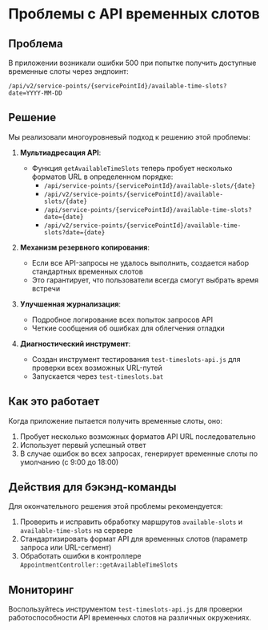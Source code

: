 # Проблемы с API временных слотов

## Проблема

В приложении возникали ошибки 500 при попытке получить доступные временные слоты через эндпоинт:
```
/api/v2/service-points/{servicePointId}/available-time-slots?date=YYYY-MM-DD
```

## Решение

Мы реализовали многоуровневый подход к решению этой проблемы:

1. **Мультиадресация API**:
   - Функция `getAvailableTimeSlots` теперь пробует несколько форматов URL в определенном порядке:
     - `/api/service-points/{servicePointId}/available-slots/{date}`
     - `/api/v2/service-points/{servicePointId}/available-slots/{date}`
     - `/api/service-points/{servicePointId}/available-time-slots?date={date}`
     - `/api/v2/service-points/{servicePointId}/available-time-slots?date={date}`

2. **Механизм резервного копирования**:
   - Если все API-запросы не удалось выполнить, создается набор стандартных временных слотов
   - Это гарантирует, что пользователи всегда смогут выбрать время встречи

3. **Улучшенная журнализация**:
   - Подробное логирование всех попыток запросов API
   - Четкие сообщения об ошибках для облегчения отладки

4. **Диагностический инструмент**:
   - Создан инструмент тестирования `test-timeslots-api.js` для проверки всех возможных URL-путей
   - Запускается через `test-timeslots.bat`

## Как это работает

Когда приложение пытается получить временные слоты, оно:
1. Пробует несколько возможных форматов API URL последовательно
2. Использует первый успешный ответ
3. В случае ошибок во всех запросах, генерирует временные слоты по умолчанию (с 9:00 до 18:00)

## Действия для бэкэнд-команды

Для окончательного решения этой проблемы рекомендуется:
1. Проверить и исправить обработку маршрутов `available-slots` и `available-time-slots` на сервере
2. Стандартизировать формат API для временных слотов (параметр запроса или URL-сегмент)
3. Обработать ошибки в контроллере `AppointmentController::getAvailableTimeSlots`

## Мониторинг

Воспользуйтесь инструментом `test-timeslots-api.js` для проверки работоспособности API временных слотов на различных окружениях.
